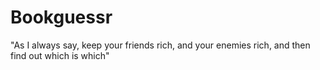# Bookguessr
"As I always say, keep your friends rich, and your enemies rich, and then find out which is which"
